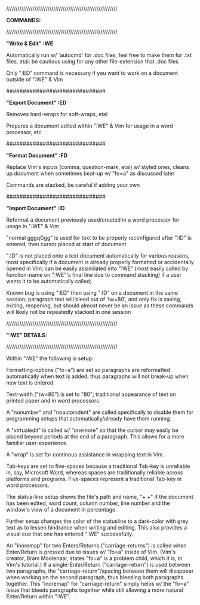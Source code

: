 ///////////////////////////////////////////////////////////

  <B>COMMANDS:</B>

///////////////////////////////////////////////////////////

<B>"Write & Edit" :WE</B>

Automatically run w/ 'autocmd' for .doc files, feel free to make them for .txt files, etal; be cautious using for any other file-extension that .doc files

Only ":ED" command is necessary if you want to work on a document outside of ":WE" & Vim

##############################

<B>"Export Document" :ED</B>

Removes hard-wraps for soft-wraps, etal

Prepares a document edited within ":WE" & Vim for usage in a word processor, etc.

##############################

<B>"Format Document" :FD</B>

Replace Vim's inputs (comma, question-mark, etal) w/ styled ones, cleans up document when sometimes beat-up w/ "fo=a" as discussed later

Commands are stacked, be careful if adding your own

##############################

<B>"Import Document" :ID</B>

Reformat a document previously used/created in a word processor for usage in ":WE" & Vim

"normal gggqGgg" is used for text to be properly reconfigured after ":ID" is entered, then cursor placed at start of document

":ID" is not placed onto a text document automatically for various reasons, most specifically if a document is already properly formatted or accidentally opened in Vim; can be easily assimilated into ":WE" (most easily called by function-name on ":WE"'s final line due to command stacking) if a user wants it to be automatically called; 

Known bug is using ":ED" then using ":ID" on a document in the same session; paragraph text will bleed out of 'tw=80', and only fix is saving, exiting, reopening, but should almost never be an issue as these commands will likely not be repeatedly stacked in one session

///////////////////////////////////////////////////////////

  <B>":WE" DETAILS:</b>
  
///////////////////////////////////////////////////////////

Within ":WE" the following is setup:

Formatting-options ("fo=a") are set so paragraphs are reformatted automatically when text is added, thus paragraphs will not break-up when new text is entered.

Text-width ("tw=80") is set to "80"; traditional appearance of text on printed paper and in word processors.

A "nonumber" and "noautoindent" are called specifically to disable them for programming setups that automatically/already have them running.

A "virtualedit" is called w/ "onemore" so that the cursor may easily be placed beyond periods at the end of a paragraph. This allows for a more familiar user-experience.

A "wrap" is set for continous assistance in wrapping text in Vim.

Tab-keys are set to five-spaces because a traditional Tab-key is unreliable in, say, Microsoft Word, whereas spaces are traditionally reliable across platforms and programs. Five-spaces represent a traditional Tab-key in word processors.

The status-line setup shows the file's path and name, "+ +" if the document has been edited, word count, column number, line number and the window's view of a document in percentage.

Further setup changes the color of the statusline to a dark-color with grey text as to lessen hindrance when writing and editing. This also provides a visual cue that one has entered ":WE" successfully.

An "inoremap" for two Enters/Returns ("carriage-returns") is called when Enter/Return is pressed due to issues w/ "fo=a" inside of Vim. (Vim's creator, Bram Moolenaar, states "fo=a" is a problem child, which it is, in Vim's tutorial.) If a single-Enter/Return ("carriage-return") is used between two paragraphs, the "carriage-return"/spacing between them will disappear when working on the second paragraph, thus bleeding both paragraphs together. This "inoremap" for "carriage-return" simply helps w/ the "fo=a" issue that bleeds paragraphs together while still allowing a more natural Enter/Return within ":WE".
